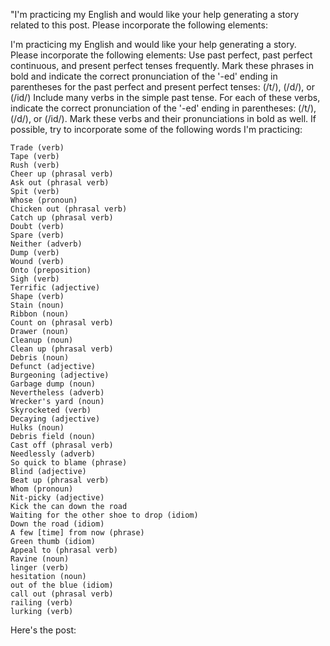"I'm practicing my English and would like your help generating a story related to this post. Please incorporate the following elements:

I'm practicing my English and would like your help generating a story. Please incorporate the following elements:
Use past perfect, past perfect continuous, and present perfect tenses frequently. Mark these phrases in bold and indicate the correct pronunciation of the '-ed' ending in parentheses for the past perfect and present perfect tenses: (/t/), (/d/), or (/id/)
Include many verbs in the simple past tense. For each of these verbs, indicate the correct pronunciation of the '-ed' ending in parentheses: (/t/), (/d/), or (/id/). Mark these verbs and their pronunciations in bold as well.
If possible, try to incorporate some of the following words I'm practicing:

    Trade (verb)
    Tape (verb)
    Rush (verb)
    Cheer up (phrasal verb)
    Ask out (phrasal verb)
    Spit (verb)
    Whose (pronoun)
    Chicken out (phrasal verb)
    Catch up (phrasal verb)
    Doubt (verb)
    Spare (verb)
    Neither (adverb)
    Dump (verb)
    Wound (verb)
    Onto (preposition)
    Sigh (verb)
    Terrific (adjective)
    Shape (verb)
    Stain (noun)
    Ribbon (noun)
    Count on (phrasal verb)
    Drawer (noun)
    Cleanup (noun)
    Clean up (phrasal verb)
    Debris (noun)
    Defunct (adjective)
    Burgeoning (adjective)
    Garbage dump (noun)
    Nevertheless (adverb)
    Wrecker's yard (noun)
    Skyrocketed (verb)
    Decaying (adjective)
    Hulks (noun)
    Debris field (noun)
    Cast off (phrasal verb)
    Needlessly (adverb)
    So quick to blame (phrase)
    Blind (adjective)
    Beat up (phrasal verb)
    Whom (pronoun)
    Nit-picky (adjective)
    Kick the can down the road
    Waiting for the other shoe to drop (idiom)
    Down the road (idiom)
    A few [time] from now (phrase)
    Green thumb (idiom)
    Appeal to (phrasal verb)
    Ravine (noun)
    linger (verb)
    hesitation (noun)
    out of the blue (idiom)
    call out (phrasal verb)
    railing (verb)
    lurking (verb)

Here's the post:
